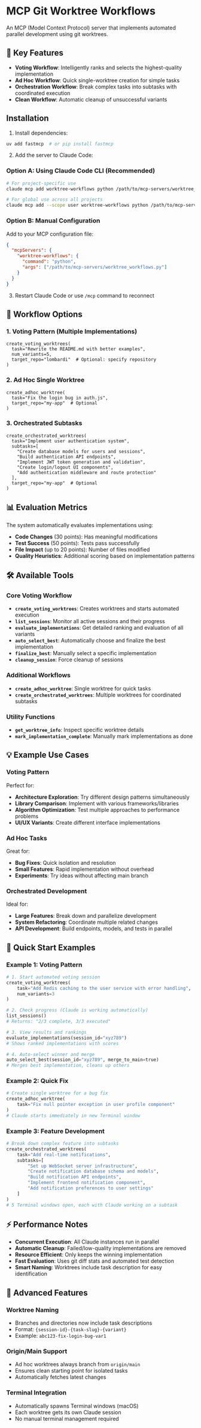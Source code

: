 # MCP Git Worktree Workflows

An MCP (Model Context Protocol) server that implements automated parallel development using git worktrees.

## 🚀 Key Features
- **Voting Workflow**: Intelligently ranks and selects the highest-quality implementation
- **Ad Hoc Workflow**: Quick single-worktree creation for simple tasks
- **Orchestration Workflow**: Break complex tasks into subtasks with coordinated execution
- **Clean Workflow**: Automatic cleanup of unsuccessful variants

## Installation

1. Install dependencies:
```bash
uv add fastmcp  # or pip install fastmcp
```

2. Add the server to Claude Code:

### Option A: Using Claude Code CLI (Recommended)
```bash
# For project-specific use
claude mcp add worktree-workflows python /path/to/mcp-servers/worktree_workflows.py

# For global use across all projects
claude mcp add --scope user worktree-workflows python /path/to/mcp-servers/worktree_workflows.py
```

### Option B: Manual Configuration
Add to your MCP configuration file:
```json
{
  "mcpServers": {
    "worktree-workflows": {
      "command": "python",
      "args": ["/path/to/mcp-servers/worktree_workflows.py"]
    }
  }
}
```

3. Restart Claude Code or use `/mcp` command to reconnect

## 🔄 Workflow Options

### 1. Voting Pattern (Multiple Implementations)
```
create_voting_worktrees(
  task="Rewrite the README.md with better examples",
  num_variants=5,
  target_repo="lombardi"  # Optional: specify repository
)
```

### 2. Ad Hoc Single Worktree
```
create_adhoc_worktree(
  task="Fix the login bug in auth.js",
  target_repo="my-app"  # Optional
)
```

### 3. Orchestrated Subtasks
```
create_orchestrated_worktrees(
  task="Implement user authentication system",
  subtasks=[
    "Create database models for users and sessions",
    "Build authentication API endpoints",
    "Implement JWT token generation and validation",
    "Create login/logout UI components",
    "Add authentication middleware and route protection"
  ],
  target_repo="my-app"  # Optional
)
```

## 📊 Evaluation Metrics

The system automatically evaluates implementations using:

- **Code Changes** (30 points): Has meaningful modifications
- **Test Success** (50 points): Tests pass successfully  
- **File Impact** (up to 20 points): Number of files modified
- **Quality Heuristics**: Additional scoring based on implementation patterns

## 🛠️ Available Tools

### Core Voting Workflow
- **`create_voting_worktrees`**: Creates worktrees and starts automated execution
- **`list_sessions`**: Monitor all active sessions and their progress
- **`evaluate_implementations`**: Get detailed ranking and evaluation of all variants
- **`auto_select_best`**: Automatically choose and finalize the best implementation
- **`finalize_best`**: Manually select a specific implementation
- **`cleanup_session`**: Force cleanup of sessions

### Additional Workflows
- **`create_adhoc_worktree`**: Single worktree for quick tasks
- **`create_orchestrated_worktrees`**: Multiple worktrees for coordinated subtasks

### Utility Functions
- **`get_worktree_info`**: Inspect specific worktree details
- **`mark_implementation_complete`**: Manually mark implementations as done

## 💡 Example Use Cases

### Voting Pattern
Perfect for:
- **Architecture Exploration**: Try different design patterns simultaneously
- **Library Comparison**: Implement with various frameworks/libraries
- **Algorithm Optimization**: Test multiple approaches to performance problems
- **UI/UX Variants**: Create different interface implementations

### Ad Hoc Tasks
Great for:
- **Bug Fixes**: Quick isolation and resolution
- **Small Features**: Rapid implementation without overhead
- **Experiments**: Try ideas without affecting main branch

### Orchestrated Development
Ideal for:
- **Large Features**: Break down and parallelize development
- **System Refactoring**: Coordinate multiple related changes
- **API Development**: Build endpoints, models, and tests in parallel

## 🎯 Quick Start Examples

### Example 1: Voting Pattern
```python
# 1. Start automated voting session
create_voting_worktrees(
    task="Add Redis caching to the user service with error handling",
    num_variants=3
)

# 2. Check progress (Claude is working automatically)
list_sessions()
# Returns: "2/3 complete, 3/3 executed"

# 3. View results and rankings  
evaluate_implementations(session_id="xyz789")
# Shows ranked implementations with scores

# 4. Auto-select winner and merge
auto_select_best(session_id="xyz789", merge_to_main=true)
# Merges best implementation, cleans up others
```

### Example 2: Quick Fix
```python
# Create single worktree for a bug fix
create_adhoc_worktree(
    task="Fix null pointer exception in user profile component"
)
# Claude starts immediately in new Terminal window
```

### Example 3: Feature Development
```python
# Break down complex feature into subtasks
create_orchestrated_worktrees(
    task="Add real-time notifications",
    subtasks=[
        "Set up WebSocket server infrastructure",
        "Create notification database schema and models",
        "Build notification API endpoints",
        "Implement frontend notification component",
        "Add notification preferences to user settings"
    ]
)
# 5 Terminal windows open, each with Claude working on a subtask
```

## ⚡ Performance Notes

- **Concurrent Execution**: All Claude instances run in parallel
- **Automatic Cleanup**: Failed/low-quality implementations are removed
- **Resource Efficient**: Only keeps the winning implementation
- **Fast Evaluation**: Uses git diff stats and automated test detection
- **Smart Naming**: Worktrees include task description for easy identification

## 🔧 Advanced Features

### Worktree Naming
- Branches and directories now include task descriptions
- Format: `{session-id}-{task-slug}-{variant}`
- Example: `abc123-fix-login-bug-var1`

### Origin/Main Support
- Ad hoc worktrees always branch from `origin/main`
- Ensures clean starting point for isolated tasks
- Automatically fetches latest changes

### Terminal Integration
- Automatically spawns Terminal windows (macOS)
- Each worktree gets its own Claude session
- No manual terminal management required